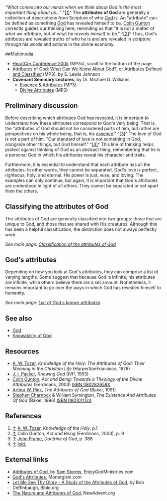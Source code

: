*"What comes into our minds when we think about God is the most important thing about us..."*
^[[1]](#note-0)^
The **attributes of God** are generally a collection of
descriptions from Scripture of who [God](God "God") is. An
"attribute" can be defined as something [God](God "God") has
revealed himself to be. [Colin Gunton](Colin_Gunton "Colin Gunton")
correctly guides our thinking here, reminding us that "it is not a
matter of what *we attribute*, but of what he *reveals himself* to
be." ^[[2]](#note-1)^ Thus, God's attributes are revealed truths of
who he is and are revealed in scripture through his words and
actions in the divine economy.

##Multimedia

-   [HeartCry Conference 2005](http://www.heartcrymissionary.com/resources/conference_messages)
    (MP3s), scroll to the bottom of the page
-   [Attributes of God: What Can We Know About God?, or Attributes Defined and Classified](http://www.believerschapeldallas.org/audio/slj-69_systematic-theology/087_SLJ_69_32K.mp3)
    (MP3), by S. Lewis Johnson
-   **Covenant Seminary Lectures**, by Dr. Michael D. Williams
    -   [Essence & Attributes](http://covenantseminary.inmotionhosting.com/ST200_Lecture_14.mp3)
        (MP3)
    -   [Divine Attributes](http://covenantseminary.inmotionhosting.com/ST200_Lecture_16.mp3)
        (MP3)

## Preliminary discussion

Before describing which attributes God has revealed, it is
important to understand how these attributes correspond to God's
very being. That is, the "attributes of God should not be
considered parts of him, but rather are perspectives on his whole
being, that is, his [essence](Essence "Essence")." ^[[3]](#note-2)^
The love of God is not a part of him. "Our standard of love is not
something in God, alongside other things, but God himself."
^[[4]](#note-3)^ This line of thinking helps protect against
thinking of God as an abstract thing, remembering that he is a
personal God in which his attributes reveal his character and
traits.

Furthermore, it is essential to understand that each attribute has
all the attributes. In other words, they cannot be separated. God's
love is perfect, righteous, holy, and eternal. His power is just,
wise, and loving. The examples can only continue, but again, it is
important that God's attributes are understood in light of all
others. They cannot be separated or set apart from the others.

## Classifying the attributes of God

The attributes of God are generally classified into two groups:
those that are unique to God, and those that are shared with His
creatures. Although this has been a helpful classification, the
distinction does not always perfectly work.

*See main page: [Classification of the attributes of God](Classification_of_the_attributes_of_God "Classification of the attributes of God")*
## God's attributes

Depending on how you look at God's attributes, they can comprise a
list of varying lengths. Some suggest that because God is infinite,
his attributes are infinite, while others believe there are a set
amount. Nonetheless, it remains important to go over the ways in
which God has revealed himself to humanity.

*See main page: [List of God's known attributes](List_of_God's_known_attributes "List of God's known attributes")*
## See also

-   [God](God "God")
-   [Knowability of God](Knowability_of_God "Knowability of God")

## Resources

-   [A. W. Tozer](A._W._Tozer "A. W. Tozer"),
    *Knowledge of the Holy: The Attributes of God: Their Meaning in the Christian Life*
    (HarperSanFrancisco, 1978)
-   [J. I. Packer](J._I._Packer "J. I. Packer"), *Knowing God*
    (IVP, 1993)
-   [Colin Gunton](Colin_Gunton "Colin Gunton"),
    *Act and Being: Towards a Theology of the Divine Attributes*
    (Eerdmans, 2003)
    [ISBN 080282658X](http://www.theopedia.com/Special:BookSources/080282658X)
-   [Arthur W. Pink](Arthur_W._Pink "Arthur W. Pink"),
    *The Attributes of God* (Baker, 1991)
-   [Stephen Charnock](Stephen_Charnock "Stephen Charnock") &
    William Symington, *The Existence And Attributes Of God* (Baker,
    1996)
    [ISBN 0801011124](http://www.theopedia.com/Special:BookSources/0801011124)

## References

1.  [↑](#ref-0) [A. W. Tozer](A._W._Tozer "A. W. Tozer"),
    *Knowledge of the Holy*, p.1
2.  [↑](#ref-1) Colin Gunton, *Act and Being* (Eerdmans, 2003), p.
    9
3.  [↑](#ref-2) [John Frame](John_Frame "John Frame"),
    *Doctrine of God*, p. 388
4.  [↑](#ref-3) [ibid.](Ibid. "Ibid.")

## External links

-   [Attributes of God](http://www.enjoyinggodministries.com/studies/attributes-of-god/),
    by
    [Sam Storms](index.php?title=Sam_Storms&action=edit&redlink=1 "Sam Storms (page does not exist)"),
    EnjoyGodMinistries.com
-   [God's Attributes](http://www.monergism.com/directory/link_category/Gods-Attributes/),
    Monergism.com
-   [Let Me See Thy Glory - A Study of the Attributes of God](http://www.bible.org/series.php?series_id=90),
    by Bob Deffinbaugh, Bible.org
-   [The Nature and Attributes of God](http://www.newadvent.org/cathen/06612a.htm),
    NewAdvent.org